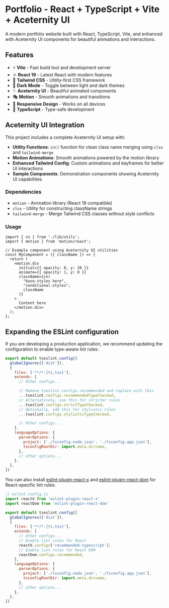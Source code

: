 # Portfolio - React + TypeScript + Vite + Aceternity UI

A modern portfolio website built with React, TypeScript, Vite, and enhanced with Aceternity UI components for beautiful animations and interactions.

## Features

- ⚡ **Vite** - Fast build tool and development server
- ⚛️ **React 19** - Latest React with modern features
- 🎨 **Tailwind CSS** - Utility-first CSS framework
- 🌙 **Dark Mode** - Toggle between light and dark themes
- ✨ **Aceternity UI** - Beautiful animated components
- 🎭 **Motion** - Smooth animations and transitions
- 📱 **Responsive Design** - Works on all devices
- 🔧 **TypeScript** - Type-safe development

## Aceternity UI Integration

This project includes a complete Aceternity UI setup with:

- **Utility Functions**: `cn()` function for clean class name merging using `clsx` and `tailwind-merge`
- **Motion Animations**: Smooth animations powered by the motion library
- **Enhanced Tailwind Config**: Custom animations and keyframes for better UI interactions
- **Sample Components**: Demonstration components showing Aceternity UI capabilities

### Dependencies

- `motion` - Animation library (React 19 compatible)
- `clsx` - Utility for constructing className strings
- `tailwind-merge` - Merge Tailwind CSS classes without style conflicts

### Usage

```tsx
import { cn } from './lib/utils';
import { motion } from 'motion/react';

// Example component using Aceternity UI utilities
const MyComponent = ({ className }) => {
  return (
    <motion.div
      initial={{ opacity: 0, y: 20 }}
      animate={{ opacity: 1, y: 0 }}
      className={cn(
        "base-styles here",
        "conditional-styles",
        className
      )}
    >
      Content here
    </motion.div>
  );
};
```

## Expanding the ESLint configuration

If you are developing a production application, we recommend updating the configuration to enable type-aware lint rules:

```js
export default tseslint.config([
  globalIgnores(['dist']),
  {
    files: ['**/*.{ts,tsx}'],
    extends: [
      // Other configs...

      // Remove tseslint.configs.recommended and replace with this
      ...tseslint.configs.recommendedTypeChecked,
      // Alternatively, use this for stricter rules
      ...tseslint.configs.strictTypeChecked,
      // Optionally, add this for stylistic rules
      ...tseslint.configs.stylisticTypeChecked,

      // Other configs...
    ],
    languageOptions: {
      parserOptions: {
        project: ['./tsconfig.node.json', './tsconfig.app.json'],
        tsconfigRootDir: import.meta.dirname,
      },
      // other options...
    },
  },
])
```

You can also install [eslint-plugin-react-x](https://github.com/Rel1cx/eslint-react/tree/main/packages/plugins/eslint-plugin-react-x) and [eslint-plugin-react-dom](https://github.com/Rel1cx/eslint-react/tree/main/packages/plugins/eslint-plugin-react-dom) for React-specific lint rules:

```js
// eslint.config.js
import reactX from 'eslint-plugin-react-x'
import reactDom from 'eslint-plugin-react-dom'

export default tseslint.config([
  globalIgnores(['dist']),
  {
    files: ['**/*.{ts,tsx}'],
    extends: [
      // Other configs...
      // Enable lint rules for React
      reactX.configs['recommended-typescript'],
      // Enable lint rules for React DOM
      reactDom.configs.recommended,
    ],
    languageOptions: {
      parserOptions: {
        project: ['./tsconfig.node.json', './tsconfig.app.json'],
        tsconfigRootDir: import.meta.dirname,
      },
      // other options...
    },
  },
])
```
